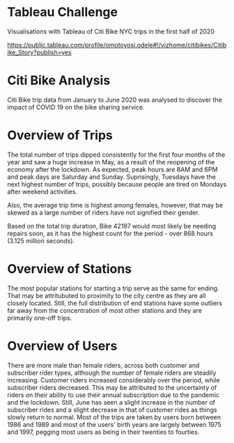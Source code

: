 # Tableau Challenge

Visualisations with Tableau of Citi Bike NYC trips in the first half of 2020 

https://public.tableau.com/profile/omotoyosi.odele#!/vizhome/citibikes/Citibike_Story?publish=yes

# Citi Bike Analysis

Citi Bike trip data from January to June 2020 was analysed to discover the impact of COVID 19 on the bike sharing service. 

# Overview of Trips

The total number of trips dipped consistently for the first four months of the year and saw a huge increase in May, as a result of the reopening of the economy after the lockdown. As expected, peak hours are 8AM and 6PM and peak days are Saturday and Sunday. Suprisingly, Tuesdays have the next highest number of trips, possibly because people are tired on Mondays after weekend activities.

Also, the average trip time is highest among females, however, that may be skewed as a large number of riders have not signified their gender.

Based on the total trip duration, Bike 42197 would most likely be needing repairs soon, as it has the highest count for the period - over 868 hours (3.125 million seconds).

# Overview of Stations

The most popular stations for starting a trip serve as the same for ending. That may be attritubuted to proximity to the city centre as they are all closely located. Still, the full distribution of end stations have some outliers far away from the concentration of most other stations and they are primarily one-off trips.

# Overview of Users

There are more male than female riders, across both customer and subscriber rider types, although the number of female riders are steadily increasing. Customer riders increased considerably over the period, while subscriber riders decreased. This may be attributed to the uncertainty of riders on their ability to use their annual subscription due to the pandemic and the lockdown. Still, June has seen a slight increase in the number of subscriber rides and a slight decrease in that of customer rides as things slowly return to normal. Most of the trips are taken by users born between 1986 and 1989 and most of the users' birth years are largely between 1975 and 1997, pegging most users as being in their twenties to fourties.
